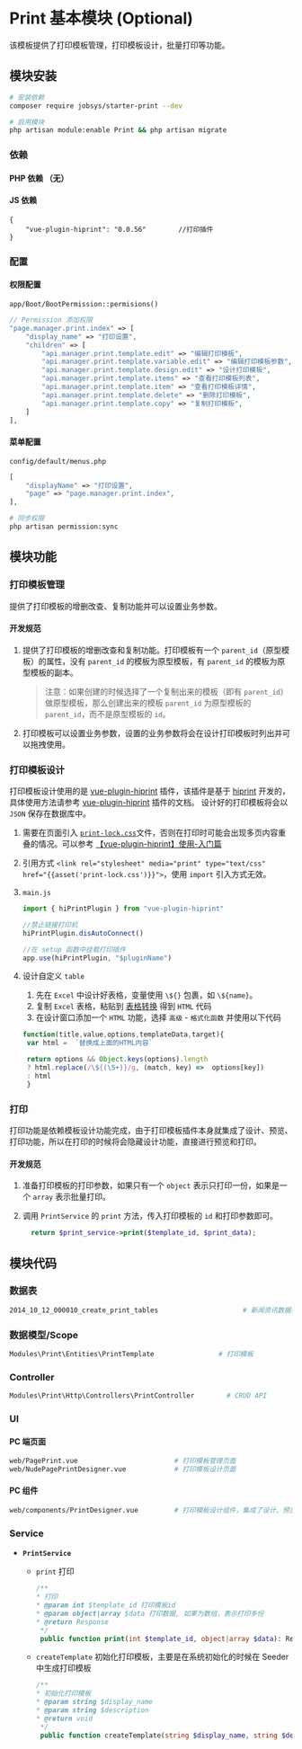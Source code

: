 # **Print** 基本模块 (**Optional**)

该模板提供了打印模板管理，打印模板设计，批量打印等功能。

## 模块安装

```bash
# 安装依赖
composer require jobsys/starter-print --dev

# 启用模块
php artisan module:enable Print && php artisan migrate
```

### 依赖

#### PHP 依赖 （无）

#### JS 依赖

  ```json5
  {
      "vue-plugin-hiprint": "0.0.56"        //打印插件
  }
  ```

### 配置
#### 权限配置

`app/Boot/BootPermission::permisions()`

```php
// Permission 添加权限
"page.manager.print.index" => [
	"display_name" => "打印设置",
	"children" => [
		"api.manager.print.template.edit" => "编辑打印模板",
		"api.manager.print.template.variable.edit" => "编辑打印模板参数",
		"api.manager.print.template.design.edit" => "设计打印模板",
		"api.manager.print.template.items" => "查看打印模板列表",
		"api.manager.print.template.item" => "查看打印模板详情",
		"api.manager.print.template.delete" => "删除打印模板",
		"api.manager.print.template.copy" => "复制打印模板",
	]
],

```

#### 菜单配置
`config/default/menus.php`

```php
[
	"displayName" => "打印设置",
	"page" => "page.manager.print.index",
],
```

```bash
# 同步权限
php artisan permission:sync
```

## 模块功能

### 打印模板管理

提供了打印模板的增删改查、复制功能并可以设置业务参数。

#### 开发规范

1. 提供了打印模板的增删改查和复制功能。打印模板有一个 `parent_id`（原型模板）的属性，没有 `parent_id` 的模板为原型模板，有 `parent_id` 的模板为原型模板的副本。

   > 注意：如果创建的时候选择了一个复制出来的模板（即有 `parent_id`）做原型模板，那么创建出来的模板 `parent_id` 为原型模板的 `parent_id`，而不是原型模板的 `id`。

2. 打印模板可以设置业务参数，设置的业务参数将会在设计打印模板时列出并可以拖拽使用。

### 打印模板设计

打印模板设计使用的是 [vue-plugin-hiprint](https://gitee.com/CcSimple/vue-plugin-hiprint) 插件，该插件是基于 [hiprint](http://hiprint.io/docs/start) 开发的，具体使用方法请参考 [vue-plugin-hiprint](https://gitee.com/CcSimple/vue-plugin-hiprint) 插件的文档。
设计好的打印模板将会以 `JSON` 保存在数据库中。

1. 需要在页面引入 [`print-lock.css`](https://gitee.com/sinceow/land-docs/raw/master/attachments/print-lock.css ':ignore :target=_blank')文件，否则在打印时可能会出现多页内容重叠的情况。可以参考 [【vue-plugin-hiprint】使用-入门篇](https://mp.weixin.qq.com/s/4N4f7CkxodA-fuTJ_FbkOQ)

2. 引用方式 `<link rel="stylesheet" media="print" type="text/css" href="{{asset('print-lock.css')}}">`，使用 `import` 引入方式无效。

3. `main.js` 

	```js
	import { hiPrintPlugin } from "vue-plugin-hiprint"
 
 	//禁止链接打印机
	hiPrintPlugin.disAutoConnect()
 
 	//在 setup 函数中挂载打印插件
 	app.use(hiPrintPlugin, "$pluginName")
	```

4. 设计自定义 `table`
   1. 先在 `Excel` 中设计好表格，变量使用 `\${}` 包裹，如 `\${name}`。
   2. 复制 `Excel` 表格，粘贴到 [表格转换](https://www.lingdaima.com/table/) 得到 `HTML` 代码
   3. 在设计窗口添加一个 `HTML` 功能，选择 `高级` - `格式化函数` 并使用以下代码
   ```js
   function(title,value,options,templateData,target){
    var html =  `替换成上面的HTML内容`

    return options && Object.keys(options).length 
    ? html.replace(/\${(\S+)}/g, (match, key) =>  options[key])
    : html
	}
   ```

### 打印

打印功能是依赖模板设计功能完成，由于打印模板插件本身就集成了设计、预览、打印功能，所以在打印的时候将会隐藏设计功能，直接进行预览和打印。

#### 开发规范

1. 准备打印模板的打印参数，如果只有一个 `object` 表示只打印一份，如果是一个 `array` 表示批量打印。

2. 调用 `PrintService` 的 `print` 方法，传入打印模板的 `id` 和打印参数即可。

   ```php
     return $print_service->print($template_id, $print_data);
   ```

## 模块代码

### 数据表

```bash
2014_10_12_000010_create_print_tables                     # 新闻资讯数据表
```

### 数据模型/Scope

```bash
Modules\Print\Entities\PrintTemplate                # 打印模板
```

### Controller

```bash
Modules\Print\Http\Controllers\PrintController        # CRUD API
```

### UI

#### PC 端页面

```bash
web/PagePrint.vue                        # 打印模板管理页面
web/NudePagePrintDesigner.vue            # 打印模板设计页面
```

#### PC 组件

```bash
web/components/PrintDesigner.vue         # 打印模板设计组件，集成了设计、预览、打印功能
```

### Service

+ **`PrintService`**

	- `print` 打印

	  ```php
	  /**
	  * 打印
	  * @param int $template_id 打印模板id
	  * @param object|array $data 打印数据, 如果为数组，表示打印多份
	  * @return Response
	   */
	   public function print(int $template_id, object|array $data): Response
	  ```

	- `createTemplate` 初始化打印模板，主要是在系统初始化的时候在 Seeder 中生成打印模板

	  ```php
	  /**
	  * 初始化打印模板
	  * @param string $display_name
	  * @param string $description
	  * @return void
	   */
	   public function createTemplate(string $display_name, string $description): void
